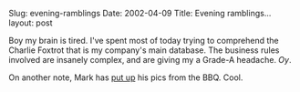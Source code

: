 Slug: evening-ramblings
Date: 2002-04-09
Title: Evening ramblings...
layout: post

Boy my brain is tired. I&#39;ve spent most of today trying to comprehend the Charlie Foxtrot that is my company&#39;s main database. The business rules involved are insanely complex, and are giving my a Grade-A headache. <i>Oy</i>.

On another note, Mark has <a href="http://homepage.mac.com/iblog/aznybbq.html">put up</a> his pics from the BBQ. Cool.
